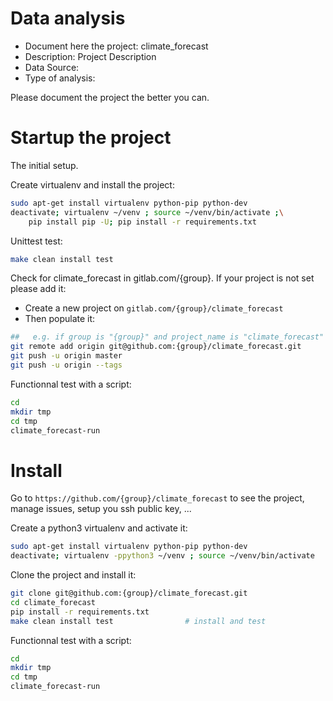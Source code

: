 # Data analysis
- Document here the project: climate_forecast
- Description: Project Description
- Data Source:
- Type of analysis:

Please document the project the better you can.

# Startup the project

The initial setup.

Create virtualenv and install the project:
```bash
sudo apt-get install virtualenv python-pip python-dev
deactivate; virtualenv ~/venv ; source ~/venv/bin/activate ;\
    pip install pip -U; pip install -r requirements.txt
```

Unittest test:
```bash
make clean install test
```

Check for climate_forecast in gitlab.com/{group}.
If your project is not set please add it:

- Create a new project on `gitlab.com/{group}/climate_forecast`
- Then populate it:

```bash
##   e.g. if group is "{group}" and project_name is "climate_forecast"
git remote add origin git@github.com:{group}/climate_forecast.git
git push -u origin master
git push -u origin --tags
```

Functionnal test with a script:

```bash
cd
mkdir tmp
cd tmp
climate_forecast-run
```

# Install

Go to `https://github.com/{group}/climate_forecast` to see the project, manage issues,
setup you ssh public key, ...

Create a python3 virtualenv and activate it:

```bash
sudo apt-get install virtualenv python-pip python-dev
deactivate; virtualenv -ppython3 ~/venv ; source ~/venv/bin/activate
```

Clone the project and install it:

```bash
git clone git@github.com:{group}/climate_forecast.git
cd climate_forecast
pip install -r requirements.txt
make clean install test                # install and test
```
Functionnal test with a script:

```bash
cd
mkdir tmp
cd tmp
climate_forecast-run
```
